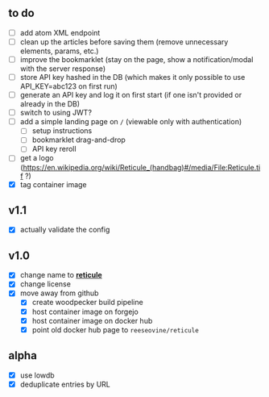 ## to do
- [ ] add atom XML endpoint
- [ ] clean up the articles before saving them (remove unnecessary elements, params, etc.)
- [ ] improve the bookmarklet (stay on the page, show a notification/modal with the server response)
- [ ] store API key hashed in the DB (which makes it only possible to use API_KEY=abc123 on first run)
- [ ] generate an API key and log it on first start (if one isn't provided or already in the DB)
- [ ] switch to using JWT?
- [ ] add a simple landing page on `/` (viewable only with authentication)
  - [ ] setup instructions
  - [ ] bookmarklet drag-and-drop
  - [ ] API key reroll
- [ ] get a logo (https://en.wikipedia.org/wiki/Reticule_(handbag)#/media/File:Reticule.tif ?)
- [x] tag container image

## v1.1
- [x] actually validate the config

## v1.0
- [x] change name to [**reticule**](https://en.wikipedia.org/wiki/Reticule_(handbag))
- [x] change license
- [x] move away from github
  - [x] create woodpecker build pipeline
  - [x] host container image on forgejo
  - [x] host container image on docker hub
  - [x] point old docker hub page to `reeseovine/reticule`

## alpha
- [x] use lowdb
- [x] deduplicate entries by URL
